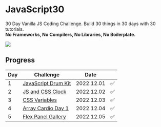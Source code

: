 # JavaScript30
30 Day Vanilla JS Coding Challenge. Build 30 things in 30 days with 30 tutorials.<br>
**No Frameworks, No Compilers, No Libraries, No Boilerplate.**

<a href="https://github.com/wesbos/JavaScript30">
  <img src="https://user-images.githubusercontent.com/31913666/205318671-9d644b4f-e82d-47ac-96aa-84df6394d50f.png">
</a>

<br>

## Progress
| Day | Challenge                                                                                                  | Date       |  | 
|-----|------------------------------------------------------------------------------------------------------------|------------|------|
| 1   | [JavaScript Drum Kit](https://github.com/okyungjin/JavaScript30/tree/main/01%20-%20JavaScript%20Drum%20Kit) | 2022.12.01 | ✅    |
| 2   | [JS and CSS Clock](https://github.com/okyungjin/JavaScript30/tree/main/02%20-%20JS%20and%20CSS%20Clock)    | 2022.12.02 | ✅    |
| 3   | [CSS Variables](https://github.com/okyungjin/JavaScript30/tree/main/03%20-%20CSS%20Variables)              | 2022.12.03 | ✅    |
| 4   | [Array Cardio Day 1](https://github.com/okyungjin/JavaScript30/tree/main/04%20-%20Array%20Cardio%20Day%201)              | 2022.12.04 | ✅    |
| 5   | [Flex Panel Gallery](https://github.com/okyungjin/JavaScript30/tree/main/05%20-%20Flex%20Panel%20Gallery)              | 2022.12.05 | ✅    |
